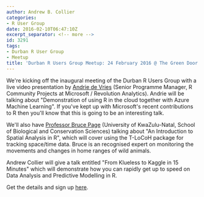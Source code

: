 ```yaml
---
author: Andrew B. Collier
categories:
- R User Group
date: 2016-02-10T06:47:10Z
excerpt_separator: <!-- more -->
id: 3291
tags:
- Durban R User Group
- Meetup
title: 'Durban R Users Group Meetup: 24 February 2016 @ The Green Door'
---
```


<!--more-->

We're kicking off the inaugural meeting of the Durban R Users Group&nbsp;with a live video presentation by [Andrie de Vries](https://twitter.com/revoandrie) (Senior Programme Manager, R Community Projects at Microsoft / Revolution Analytics). Andrie will be talking about "Demonstration of using R in the cloud together with Azure Machine Learning". If you've kept up with Microsoft's recent contributions to R then you'll know that this is going to be an interesting talk.

We'll also have [Professor Bruce Page](http://ukzn.academia.edu/BPage) (University of KwaZulu-Natal, School of Biological and Conservation Sciences) talking about "An Introduction to Spatial Analysis in R", which will cover using the T-LoCoH package for tracking space/time data. Bruce is an recognised expert on monitoring the movements and changes in home ranges of wild animals.

Andrew Collier will give a talk entitled "From Klueless to Kaggle in 15 Minutes" which will demonstrate how you can rapidly get up to speed on Data Analysis and Predictive Modelling in R.

Get the details and sign up [here](http://www.meetup.com/Durban-R-Users-Group/events/228745484/).
